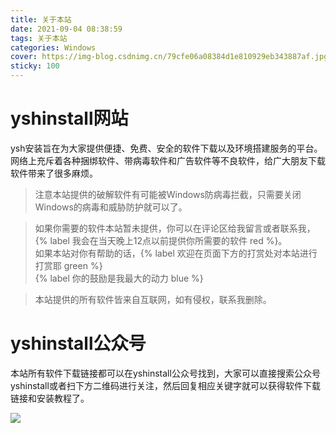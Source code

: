 ```yaml
---
title: 关于本站
date: 2021-09-04 08:38:59
tags: 关于本站
categories: Windows
cover: https://img-blog.csdnimg.cn/79cfe06a08384d1e810929eb343887af.jpg
sticky: 100
---
```


# yshinstall网站
ysh安装旨在为大家提供便捷、免费、安全的软件下载以及环境搭建服务的平台。网络上充斥着各种捆绑软件、带病毒软件和广告软件等不良软件，给广大朋友下载软件带来了很多麻烦。

> 注意本站提供的破解软件有可能被Windows防病毒拦截，只需要关闭Windows的病毒和威胁防护就可以了。

> 如果你需要的软件本站暂未提供，你可以在评论区给我留言或者联系我，{% label 我会在当天晚上12点以前提供你所需要的软件 red %}。      
> 如果本站对你有帮助的话，{% label 欢迎在页面下方的打赏处对本站进行打赏耶 green %}    
> {% label 你的鼓励是我最大的动力 blue %}     

> 本站提供的所有软件皆来自互联网，如有侵权，联系我删除。

# yshinstall公众号
本站所有软件下载链接都可以在yshinstall公众号找到，大家可以直接搜索公众号yshinstall或者扫下方二维码进行关注，然后回复相应关键字就可以获得软件下载链接和安装教程了。

![](https://img-blog.csdnimg.cn/f824f9d6c4ca40549a3d02de1938c17c.jpg#pic_center)

